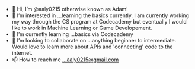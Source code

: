- 👋 Hi, I’m @aaly0215 otherwise known as Adam!
- 👀 I’m interested in ...learning the basics currently. I am currently working my way through the CS program at Codecademy but eventually I would like to work in Machine Learning or Game Developement.
- 🌱 I’m currently learning ...basics via Codecademy
- 💞️ I’m looking to collaborate on ...anything beginner to intermediate. Would love to learn more about APIs and 'connecting' code to the internet.
- 📫 How to reach me ...aaly0215@gmail.com

<!---
aaly0215/aaly0215 is a ✨ special ✨ repository because its `README.md` (this file) appears on your GitHub profile.
You can click the Preview link to take a look at your changes.
--->
